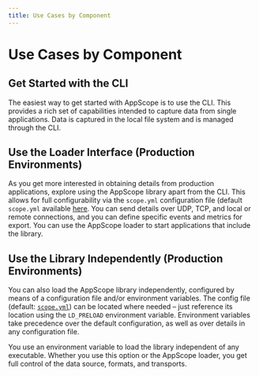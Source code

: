 ```yaml
---
title: Use Cases by Component
---
```


# Use Cases by Component

## Get Started with the CLI

The easiest way to get started with AppScope is to use the CLI. This provides a rich set of capabilities intended to capture data from single applications. Data is captured in the local file system and is managed through the CLI.

## Use the Loader Interface (Production Environments)

As you get more interested in obtaining details from production applications, explore using the AppScope library apart from the CLI. This allows for full configurability via the `scope.yml` configuration file (default `scope.yml` available [here](https://github.com/criblio/appscope/blob/master/conf/scope.yml). You can send details over UDP, TCP, and local or remote connections, and you can define specific events and metrics for export. You can use the AppScope loader to start applications that include the library.

## Use the Library Independently (Production Environments)

You can also load the AppScope library independently, configured by means of a configuration file and/or environment variables. The config file (default: [`scope.yml`](https://github.com/criblio/appscope/blob/master/conf/scope.yml)) can be located where needed – just reference its location using the `LD_PRELOAD` environment variable. Environment variables take precedence over the default configuration, as well as over details in any configuration file.

You use an environment variable to load the library independent of any executable. Whether you use this option or the AppScope loader, you get full control of the data source, formats, and transports.
